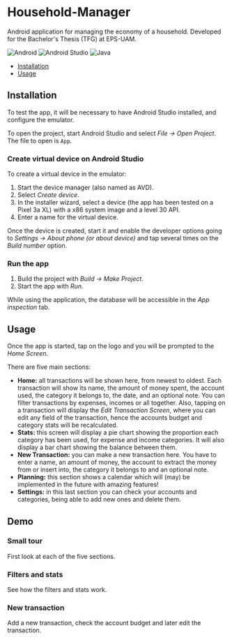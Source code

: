 # Household-Manager

Android application for managing the economy of a household. Developed for the Bachelor's Thesis (TFG) at EPS-UAM.

![Android](https://img.shields.io/badge/Android-3DDC84?style=for-the-badge&logo=android&logoColor=white) ![Android Studio](https://img.shields.io/badge/Android_Studio-3DDC84?style=for-the-badge&logo=android-studio&logoColor=white) 	![Java](https://img.shields.io/badge/java-%23ED8B00.svg?style=for-the-badge&logo=openjdk&logoColor=white)

- [Installation](#installation)
- [Usage](#usage)


## Installation
To test the app, it will be necessary to have Android Studio installed, and configure the emulator.

To open the project, start Android Studio and select *File -> Open Project*. The file to open is `App`.

### Create virtual device on Android Studio
To create a virtual device in the emulator:
1. Start the device manager (also named as AVD).
2. Select *Create device*.
3. In the installer wizard, select a device (the app has been tested on a Pixel 3a XL) with a x86 system image and a level 30 API.
4. Enter a name for the virtual device.

Once the device is created, start it and enable the developer options going to *Settings -> About phone (or about device)* and tap several times on the *Build number* option.

### Run the app
1. Build the project with *Build -> Make Project*.
2. Start the app with *Run*.

While using the application, the database will be accessible in the *App inspection* tab.  

## Usage
Once the app is started, tap on the logo and you will be prompted to the *Home Screen*.  

There are five main sections:  
- **Home:** all transactions will be shown here, from newest to oldest. Each transaction will show its name, the amount of money spent, the account used, the category it belongs to, the date, and an optional note. You can filter transactions by expenses, incomes or all together. Also, tapping on a transaction will display the *Edit Transaction Screen*, where you can edit any field of the transaction, hence the accounts budget and category stats will be recalculated.
- **Stats:** this screen will display a pie chart showing the proportion each category has been used, for expense and income categories. It will also display a bar chart showing the balance between them.
- **New Transaction:** you can make a new transaction here. You have to enter a name, an amount of money, the account to extract the money from or insert into, the category it belongs to and an optional note.
- **Planning:** this section shows a calendar which will (may) be implemented in the future with amazing features!
- **Settings:** in this last section you can check your accounts and categories, being able to add new ones and delete them.

## Demo
### Small tour

First look at each of the five sections.

### Filters and stats

See how the filters and stats work.

### New transaction

Add a new transaction, check the account budget and later edit the transaction.
